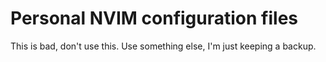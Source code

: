 # Personal NVIM configuration files

This is bad, don't use this. Use something else, I'm just keeping a backup.
